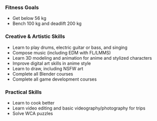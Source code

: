 ### Fitness Goals

- Get below 56 kg
- Bench 100 kg and deadlift 200 kg

### Creative & Artistic Skills

- Learn to play drums, electric guitar or bass, and singing
- Compose music (including EDM with FL/LMMS)
- Learn 3D modeling and animation for anime and stylized characters
- Improve digital art skills in anime style
- Learn to draw, including NSFW art
- Complete all Blender courses
- Complete all game development courses

### Practical Skills

- Learn to cook better
- Learn video editing and basic videography/photography for trips
- Solve WCA puzzles